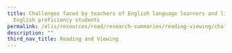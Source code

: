 ```yaml
---
title: Challenges faced by teachers of English language learners and limited
  English proficiency students
permalink: /elis/resources/read/research-summaries/reading-viewing/challenge-faced-by-teachers-english-language/
description: ""
third_nav_title: Reading and Viewing
---
```

